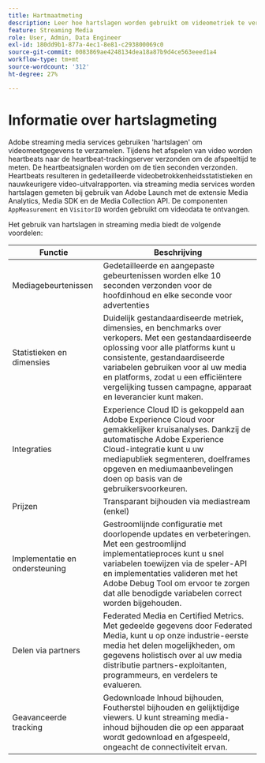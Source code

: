 ```yaml
---
title: Hartmaatmeting
description: Leer hoe hartslagen worden gebruikt om videometriek te verzamelen.
feature: Streaming Media
role: User, Admin, Data Engineer
exl-id: 180dd9b1-877a-4ec1-8e81-c293800069c0
source-git-commit: 0083869ae4248134dea18a87b9d4ce563eeed1a4
workflow-type: tm+mt
source-wordcount: '312'
ht-degree: 27%

---
```


# Informatie over hartslagmeting

Adobe streaming media services gebruiken &#39;hartslagen&#39; om videomeetgegevens te verzamelen. Tijdens het afspelen van video worden heartbeats naar de heartbeat-trackingserver verzonden om de afspeeltijd te meten. De heartbeatsignalen worden om de tien seconden verzonden. Heartbeats resulteren in gedetailleerde videobetrokkenheidsstatistieken en nauwkeurigere video-uitvalrapporten. via streaming media services worden hartslagen gemeten bij gebruik van Adobe Launch met de extensie Media Analytics, Media SDK en de Media Collection API. De componenten `AppMeasurement` en `VisitorID` worden gebruikt om videodata te ontvangen.

Het gebruik van hartslagen in streaming media biedt de volgende voordelen:

| Functie | Beschrijving |
|---|---|
| Mediagebeurtenissen | Gedetailleerde en aangepaste gebeurtenissen worden elke 10 seconden verzonden voor de hoofdinhoud en elke seconde voor advertenties |
| Statistieken en dimensies | Duidelijk gestandaardiseerde metriek, dimensies, en benchmarks over verkopers. Met een gestandaardiseerde oplossing voor alle platforms kunt u consistente, gestandaardiseerde variabelen gebruiken voor al uw media en platforms, zodat u een efficiëntere vergelijking tussen campagne, apparaat en leverancier kunt maken. |
| Integraties | Experience Cloud ID is gekoppeld aan Adobe Experience Cloud voor gemakkelijker kruisanalyses. Dankzij de automatische Adobe Experience Cloud-integratie kunt u uw mediapubliek segmenteren, doelframes opgeven en mediumaanbevelingen doen op basis van de gebruikersvoorkeuren. |
| Prijzen | Transparant bijhouden via mediastream (enkel) |
| Implementatie en ondersteuning | Gestroomlijnde configuratie met doorlopende updates en verbeteringen. Met een gestroomlijnd implementatieproces kunt u snel variabelen toewijzen via de speler-API en implementaties valideren met het Adobe Debug Tool om ervoor te zorgen dat alle benodigde variabelen correct worden bijgehouden. |
| Delen via partners | Federated Media en Certified Metrics. Met gedeelde gegevens door Federated Media, kunt u op onze industrie-eerste media het delen mogelijkheden, om gegevens holistisch over al uw media distributie partners-exploitanten, programmeurs, en verdelers te evalueren. |
| Geavanceerde tracking | Gedownloade Inhoud bijhouden, Foutherstel bijhouden en gelijktijdige viewers. U kunt streaming media-inhoud bijhouden die op een apparaat wordt gedownload en afgespeeld, ongeacht de connectiviteit ervan. |
